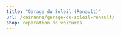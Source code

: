 ```yaml
---
title: "Garage du Soleil (Renault)"
url: /cairanne/garage-du-soleil-renault/
shop: réparation de voitures
---
```

